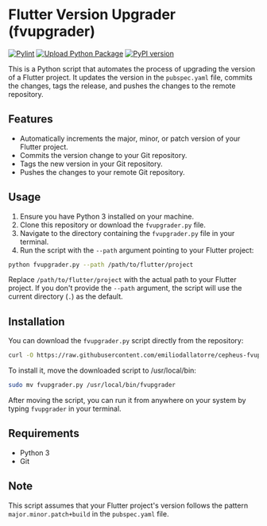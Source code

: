 # Flutter Version Upgrader (fvupgrader)

[![Pylint](https://github.com/emiliodallatorre/fvupgrader/actions/workflows/pylint.yml/badge.svg)](https://github.com/emiliodallatorre/fvupgrader/actions/workflows/pylint.yml)
[![Upload Python Package](https://github.com/emiliodallatorre/fvupgrader/actions/workflows/python-publish.yml/badge.svg)](https://github.com/emiliodallatorre/fvupgrader/actions/workflows/python-publish.yml)
[![PyPI version](https://badge.fury.io/py/fvupgrader.svg)](https://badge.fury.io/py/fvupgrader)

This is a Python script that automates the process of upgrading the version of a Flutter project. It updates the version in the `pubspec.yaml` file, commits the changes, tags the release, and pushes the changes to the remote repository.

## Features

- Automatically increments the major, minor, or patch version of your Flutter project.
- Commits the version change to your Git repository.
- Tags the new version in your Git repository.
- Pushes the changes to your remote Git repository.

## Usage

1. Ensure you have Python 3 installed on your machine.
2. Clone this repository or download the `fvupgrader.py` file.
3. Navigate to the directory containing the `fvupgrader.py` file in your terminal.
4. Run the script with the `--path` argument pointing to your Flutter project:

```bash
python fvupgrader.py --path /path/to/flutter/project
```

Replace `/path/to/flutter/project` with the actual path to your Flutter project. If you don't provide the `--path` argument, the script will use the current directory (`.`) as the default.

## Installation

You can download the `fvupgrader.py` script directly from the repository:

```bash
curl -O https://raw.githubusercontent.com/emiliodallatorre/cepheus-fvupgrader-python/main/fvupgrader.py
```

To install it, move the downloaded script to /usr/local/bin:

```bash
sudo mv fvupgrader.py /usr/local/bin/fvupgrader
```

After moving the script, you can run it from anywhere on your system by typing `fvupgrader` in your terminal.

## Requirements

- Python 3
- Git

## Note

This script assumes that your Flutter project's version follows the pattern `major.minor.patch+build` in the `pubspec.yaml` file.
